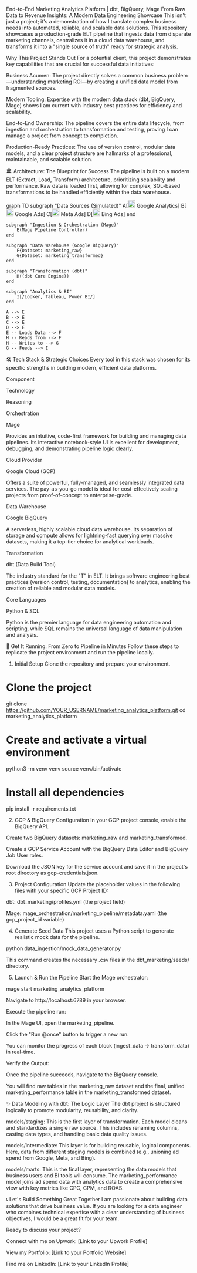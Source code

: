 End-to-End Marketing Analytics Platform | dbt, BigQuery, Mage
From Raw Data to Revenue Insights: A Modern Data Engineering Showcase
This isn't just a project; it's a demonstration of how I translate complex business needs into automated, reliable, and scalable data solutions. This repository showcases a production-grade ELT pipeline that ingests data from disparate marketing channels, centralizes it in a cloud data warehouse, and transforms it into a "single source of truth" ready for strategic analysis.

Why This Project Stands Out
For a potential client, this project demonstrates key capabilities that are crucial for successful data initiatives:

Business Acumen: The project directly solves a common business problem—understanding marketing ROI—by creating a unified data model from fragmented sources.

Modern Tooling: Expertise with the modern data stack (dbt, BigQuery, Mage) shows I am current with industry best practices for efficiency and scalability.

End-to-End Ownership: The pipeline covers the entire data lifecycle, from ingestion and orchestration to transformation and testing, proving I can manage a project from concept to completion.

Production-Ready Practices: The use of version control, modular data models, and a clear project structure are hallmarks of a professional, maintainable, and scalable solution.

🏛️ Architecture: The Blueprint for Success
The pipeline is built on a modern ELT (Extract, Load, Transform) architecture, prioritizing scalability and performance. Raw data is loaded first, allowing for complex, SQL-based transformations to be handled efficiently within the data warehouse.

graph TD
    subgraph "Data Sources (Simulated)"
        A[<img src='https://i.imgur.com/gS1AlmE.png' width='20' /> Google Analytics]
        B[<img src='https://i.imgur.com/8zTjsI4.png' width='20' /> Google Ads]
        C[<img src='https://i.imgur.com/KzJ2p24.png' width='20' /> Meta Ads]
        D[<img src='https://i.imgur.com/k2j4p31.png' width='20' /> Bing Ads]
    end

    subgraph "Ingestion & Orchestration (Mage)"
        E(Mage Pipeline Controller)
    end

    subgraph "Data Warehouse (Google BigQuery)"
        F{Dataset: marketing_raw}
        G{Dataset: marketing_transformed}
    end

    subgraph "Transformation (dbt)"
        H((dbt Core Engine))
    end

    subgraph "Analytics & BI"
        I[/Looker, Tableau, Power BI/]
    end

    A --> E
    B --> E
    C --> E
    D --> E
    E -- Loads Data --> F
    H -- Reads from --> F
    H -- Writes to --> G
    G -- Feeds --> I


🛠️ Tech Stack & Strategic Choices
Every tool in this stack was chosen for its specific strengths in building modern, efficient data platforms.

Component

Technology

Reasoning

Orchestration

 Mage

Provides an intuitive, code-first framework for building and managing data pipelines. Its interactive notebook-style UI is excellent for development, debugging, and demonstrating pipeline logic clearly.

Cloud Provider

 Google Cloud (GCP)

Offers a suite of powerful, fully-managed, and seamlessly integrated data services. The pay-as-you-go model is ideal for cost-effectively scaling projects from proof-of-concept to enterprise-grade.

Data Warehouse

 Google BigQuery

A serverless, highly scalable cloud data warehouse. Its separation of storage and compute allows for lightning-fast querying over massive datasets, making it a top-tier choice for analytical workloads.

Transformation

 dbt (Data Build Tool)

The industry standard for the "T" in ELT. It brings software engineering best practices (version control, testing, documentation) to analytics, enabling the creation of reliable and modular data models.

Core Languages

 Python &  SQL

Python is the premier language for data engineering automation and scripting, while SQL remains the universal language of data manipulation and analysis.

🚀 Get It Running: From Zero to Pipeline in Minutes
Follow these steps to replicate the project environment and run the pipeline locally.

1. Initial Setup
Clone the repository and prepare your environment.

# Clone the project
git clone https://github.com/YOUR_USERNAME/marketing_analytics_platform.git
cd marketing_analytics_platform

# Create and activate a virtual environment
python3 -m venv venv
source venv/bin/activate

# Install all dependencies
pip install -r requirements.txt

2. GCP & BigQuery Configuration
In your GCP project console, enable the BigQuery API.

Create two BigQuery datasets: marketing_raw and marketing_transformed.

Create a GCP Service Account with the BigQuery Data Editor and BigQuery Job User roles.

Download the JSON key for the service account and save it in the project's root directory as gcp-credentials.json.

3. Project Configuration
Update the placeholder values in the following files with your specific GCP Project ID:

dbt: dbt_marketing/profiles.yml (the project field)

Mage: mage_orchestration/marketing_pipeline/metadata.yaml (the gcp_project_id variable)

4. Generate Seed Data
This project uses a Python script to generate realistic mock data for the pipeline.

python data_ingestion/mock_data_generator.py

This command creates the necessary .csv files in the dbt_marketing/seeds/ directory.

5. Launch & Run the Pipeline
Start the Mage orchestrator:

mage start marketing_analytics_platform

Navigate to http://localhost:6789 in your browser.

Execute the pipeline run:

In the Mage UI, open the marketing_pipeline.

Click the "Run @once" button to trigger a new run.

You can monitor the progress of each block (ingest_data -> transform_data) in real-time.

Verify the Output:

Once the pipeline succeeds, navigate to the BigQuery console.

You will find raw tables in the marketing_raw dataset and the final, unified marketing_performance table in the marketing_transformed dataset.

✨ Data Modeling with dbt: The Logic Layer
The dbt project is structured logically to promote modularity, reusability, and clarity.

models/staging: This is the first layer of transformation. Each model cleans and standardizes a single raw source. This includes renaming columns, casting data types, and handling basic data quality issues.

models/intermediate: This layer is for building reusable, logical components. Here, data from different staging models is combined (e.g., unioning ad spend from Google, Meta, and Bing).

models/marts: This is the final layer, representing the data models that business users and BI tools will consume. The marketing_performance model joins ad spend data with analytics data to create a comprehensive view with key metrics like CPC, CPM, and ROAS.

📞 Let's Build Something Great Together
I am passionate about building data solutions that drive business value. If you are looking for a data engineer who combines technical expertise with a clear understanding of business objectives, I would be a great fit for your team.

Ready to discuss your project?

Connect with me on Upwork: [Link to your Upwork Profile]

View my Portfolio: [Link to your Portfolio Website]

Find me on LinkedIn: [Link to your LinkedIn Profile]
